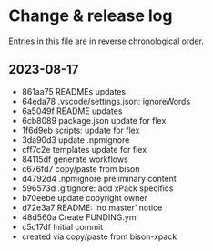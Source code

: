 # Change & release log

Entries in this file are in reverse chronological order.

## 2023-08-17

* 861aa75 READMEs updates
* 64eda78 .vscode/settings.json: ignoreWords
* 6a5049f README updates
* 6cb8089 package.json update for flex
* 1f6d9eb scripts: update for flex
* 3da90d3 update .npmignore
* cff7c2e templates update for flex
* 84115df generate workflows
* c676fd7 copy/paste from bison
* d4792d4 .npmignore preliminary content
* 596573d .gitignore: add xPack specifics
* b70eebe update copyright owner
* d72e3a7 README: ‘no master’ notice
* 48d560a Create FUNDING.yml
* c5c17df Initial commit
* created via copy/paste from bison-xpack
